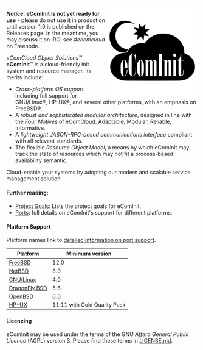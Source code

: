 <img src="doc/Logo.png" height="240" align="right">

***Notice***: **eComInit is not yet ready for use** - please do not use it in
production until version 1.0 is published on the Releases page. In the
meantime, you may discuss it on IRC: see *#ecomcloud* on Freenode.

*eComCloud Object Solutions™* **eComInit**™ is a
cloud-friendly init system and resource manager. Its merits include:
 * *Cross-platform OS support*, including full support for GNU/Linux®, HP-UX®,
 and several other platforms, with an emphasis on FreeBSD®.
 * A *robust and sophisticated modular architecture*, designed in line with
 the *Four Motives* of eComCloud: Adaptable, Modular, Reliable, Informative.
 * A *lightweight JASON-RPC-based communications interface* compliant with
 all relevant standards.
 * The flexible *Resource Object Model*, a means by which eComInit may track the
  state of resources which may not fit a process-based availability semantic.

Cloud-enable your systems by adopting our modern and scalable service
management solution.


#### Further reading:

 - [Project Goals](doc/Goals.md): Lists the project goals for eComInit.
 - [Ports](doc/Ports.md): full details on eComInit's support for different
   platforms.

#### Platform Support

Platform names link to [detailed information on port support](doc/Ports.md).


| Platform | Minimum version  |
|-|-|
| [FreeBSD](doc/Ports.md#freebsd) | 12.0   |
| [NetBSD](doc/Ports.md#netbsd) | 8.0  |
| [GNU/Linux](doc/Ports.md#gnulinux) | 4.0  |
| [DragonFly BSD](doc/Ports.md#dragonfly-bsd) | 5.6 |
| [OpenBSD](doc/Ports.md#openbsd) | 6.6  |
| [HP-UX](doc/Ports.md#hp-ux) | 11.11 with Gold Quality Pack |


#### Licencing

eComInit may be used under the terms of the GNU *Affero
General Public Licence* (AGPL) version 3. Please find these terms in
[LICENSE.md](LICENSE.md).
